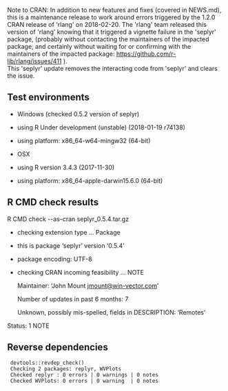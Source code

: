 
Note to CRAN: In addition to new features and fixes 
(covered in NEWS.md), this is a maintenance release to
work around errors triggered by the 1.2.0 CRAN release of
'rlang' on 2018-02-20.  The 'rlang' team released this
version of 'rlang' knowing that it triggered a vignette
failure in the 'seplyr' package, (probably without contacting
the maintainers of the impacted package, and certainly without
waiting for or confirming with the maintainers of the impacted
package: https://github.com/r-lib/rlang/issues/411 ).  
This 'seplyr' update removes the interacting code from 'seplyr'
and clears the issue.


## Test environments

  * Windows (checked 0.5.2 version of seplyr)
  * using R Under development (unstable) (2018-01-19 r74138)
  * using platform: x86_64-w64-mingw32 (64-bit)

  * OSX
  * using R version 3.4.3 (2017-11-30)
  * using platform: x86_64-apple-darwin15.6.0 (64-bit)

 

## R CMD check results

R CMD check --as-cran seplyr_0.5.4.tar.gz 

  * checking extension type ... Package
  * this is package ‘seplyr’ version ‘0.5.4’
  * package encoding: UTF-8
  * checking CRAN incoming feasibility ... NOTE

    Maintainer: ‘John Mount <jmount@win-vector.com>’

    Number of updates in past 6 months: 7

    Unknown, possibly mis-spelled, fields in DESCRIPTION:
      ‘Remotes’


Status: 1 NOTE

## Reverse dependencies

     devtools::revdep_check()
     Checking 2 packages: replyr, WVPlots
     Checked replyr : 0 errors | 0 warnings | 0 notes
     Checked WVPlots: 0 errors | 0 warning  | 0 notes


